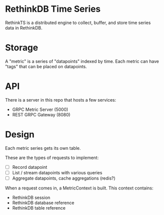 RethinkDB Time Series
=====================

RethinkTS is a distributed engine to collect, buffer, and store time series data in RethinkDB.

Storage
=======

A "metric" is a series of "datapoints" indexed by time. Each metric can have "tags" that can be placed on datapoints.

API
===

There is a server in this repo that hosts a few services:

 - GRPC Metric Server (5000)
 - REST GRPC Gateway (8080)

Design
======

Each metric series gets its own table.

These are the types of requests to implement:

 - [ ] Record datapoint
 - [ ] List / stream datapoints with various queries
 - [ ] Aggregate datapoints, cache aggregations (redis?)

When a request comes in, a MetricContext is built. This context contains:

 - RethinkDB session
 - RethinkDB database reference
 - RethinkDB table reference
